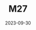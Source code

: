 ---
title: M27
date: 2023-09-30
image: "M 27 - stacked, stretched, cropped.png"
gear:
- ref: azgti
- ref: gt71
- ref: asi662
  settings:
    exposure: 60s
    gain: 252
    binning: 1x
    frames:
      units: ""
      lights: 16
catalogues:
targets:
---